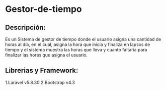# Gestor-de-tiempo

## Descripción: 

Es un Sistema de gestor de tiempo donde el usuario asigna una cantidad de horas al día, en el cual, asigna la hora que inicia y finaliza en lapsos de tiempo y el sistema muestra las horas que lleva y cuanto faltaria para finalizar las horas que asigna el usuario.

## Librerias y Framework:

  1.Laravel v5.8.30
  2.Bootstrap v4.3

